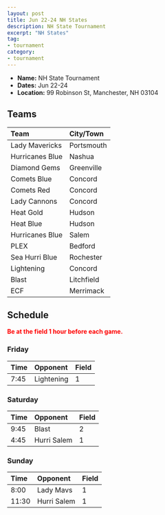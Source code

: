 ```yaml
---
layout: post
title: Jun 22-24 NH States
description: NH State Tournament
excerpt: "NH States"
tag:
- tournament
category:
- tournament
---
```

* **Name:** NH State Tournament
* **Dates:** Jun 22-24
* **Location:**  99 Robinson St, Manchester, NH 03104

## Teams

|Team                        |City/Town        |
|:---------------------------|:----------------|
|Lady Mavericks	             |Portsmouth	     |
|Hurricanes Blue	           |Nashua           |
|Diamond Gems                |Greenville       |
|Comets Blue	               |Concord          |
|Comets Red	                 |Concord          |
|Lady Cannons	               |Concord	         |
|Heat Gold	                 |Hudson           |
|Heat Blue	                 |Hudson           |
|Hurricanes Blue	           |Salem            |
|PLEX                        |Bedford	         |
|Sea Hurri Blue	             |Rochester	       |
|Lightening   	             |Concord          |
|Blast        	             |Litchfield       |
|ECF          	             |Merrimack        |


## Schedule
**<span style="color:red">Be at the field 1 hour before each game.</span>**

### Friday

| Time | Opponent | Field |
|:---  |:---      |:---   |
| 7:45  | Lightening      | 1   |


### Saturday

| Time | Opponent | Field |
|:---  |:---      |:---   |
| 9:45  | Blast      | 2   |
| 4:45  | Hurri Salem      | 1   |


### Sunday

| Time | Opponent | Field |
|:---  |:---      |:---   |
| 8:00  | Lady Mavs      | 1   |
| 11:30  | Hurri Salem      | 1   | 



